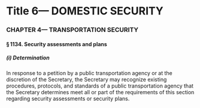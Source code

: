 
# Title 6— DOMESTIC SECURITY
### CHAPTER 4— TRANSPORTATION SECURITY
#### § 1134. Security assessments and plans
##### (i) Determination

In response to a petition by a public transportation agency or at the discretion of the Secretary, the Secretary may recognize existing procedures, protocols, and standards of a public transportation agency that the Secretary determines meet all or part of the requirements of this section regarding security assessments or security plans.
